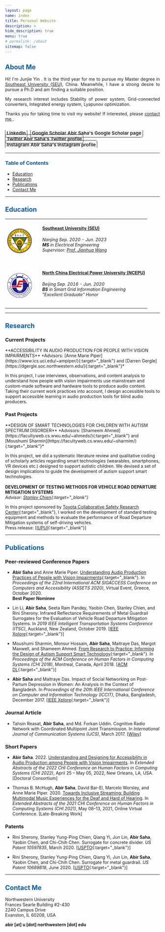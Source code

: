 ```yaml
---
layout: page
name: index
title: Personal Website
description: >
hide_description: true
menu: true
# permalink: /about
sitemap: false
---
```

<!-- <script type="text/javascript">
	document.getElementsByClassName("page-title")[0].classList.add("sr-only");
</script> -->


<script src="https://cdnjs.cloudflare.com/ajax/libs/mathjax/2.7.5/MathJax.js?config=TeX-AMS_HTML" async></script>

<script type="text/x-mathjax-config">
    MathJax.Hub.Config({
        tex2jax: {inlineMath: [['$', '$']]},
        messageStyle: "none"
    });
</script>

<style type="text/css">
	.page-title {
		position: absolute;
		width: 1px;
  		height: 1px;
  		margin: -1px;
  		border: 0;
  		padding: 0;
  		clip: rect(0 0 0 0);
  		overflow: hidden;
	}
  p.main {text-align:justify;  text-justify:inter-ideograph}
</style>


<h2 class="h1" style="color: rgb(1,92,171)" id="about">About Me </h2>

<div style="text-align:justify; text-justify:inter-ideograph;">
<p>Hi! I'm Junjie Yin <a href="https://namedrop.io/junjieyin" title="Pronunciation of My Name" target="_blank"> <span class="icon-volume-medium"></span></a>. It is the third year for me to pursue my Master degree in <a href="./#seu"> Southeast University (SEU)</a>, China. Meanwhile, I have a strong desire to pursue a Ph.D and am finding a suitable position. </p>

<p>My research interest includes Stability of power system, Grid-connected converters, Integrated energy system, Lyapunov optimization. </p>

<p>Thanks you for taking time to visit my website! If interested, please  <a href="./#contact-me">contact me </a>. </p> 

<!-- 
Since my sophomore year in <a href="./#ncepu"> North China Electrical Power University (NCEPU)</a>, I joined <a href="https://ieeexplore.ieee.org/author/37404367100" title="Prof. Zhou in IEEEXplore" target="_blank">Prof. Zhenyu Zhou</a>'s Lab and actively participated in scientific research. After that, my undergraduate thesis, titled "Research on Multi-energy Flow Interactive Coupling Characteristics and Optimal Scheduling of Integrated Energy System", was completed under the guidance of <a href="https://ieeexplore.ieee.org/author/37589545400" title="Prof. Zeng in IEEEXplore" target="_blank">Prof. Bo Zeng</a>. In 2020, through the exam-free postgraduate recommendation, I entered Southeast University, supervised by <a href="https://ieeexplore.ieee.org/author/37085418471" title="Prof. Wang in IEEEXplore" target="_blank">Prof. Jianhua Wang</a>.  -->


</div>

<!-- You can find me on [Instagram](http://instagram.com/abirsaha_){:target="_blank"}. -->

<div class="body-social sidebar-social">
  <ul>
    <li> <a href="https://www.linkedin.com/in/abirsaha-" title="LinkedIn" class="no-mark-external" target="_blank"> <span class="icon-linkedin2"></span> <span aria-hidden="true">LinkedIn </span></a></li>
    <li> <a href="https://scholar.google.co.uk/citations?hl=en&amp;user=40lh_7kAAAAJ&amp;view_op=list_works&amp;sortby=pubdate" title="Google Scholar" class="no-mark-external" target="_blank"> <span class="icon-googlescholar"></span> <span aria-hidden="true">Google Scholar </span><span class="sr-only">Abir Saha's Google Scholar page</span></a></li>
    <li> <a href="https://twitter.com/abirsaha_" title="Twitter" class="no-mark-external" target="_blank"> <span class="icon-twitter"></span> <span aria-hidden="true">Twitter </span><span class="sr-only">Abir Saha's Twitter profile</span></a></li>
    <li> <a href="https://instagram.com/abiroutdoors" title="Instagram" class="no-mark-external" target="_blank"> <span class="icon-clarivate-logo"><span class="path1"></span><span class="path2"></span><span class="path3"></span></span> <span aria-hidden="true">Instagram </span><span class="sr-only">Abir Saha's Instagram profile</span></a></li> 
  </ul>
</div>

---

<h3 class="h2" style="color: rgb(1,92,171)" id="toc">Table of Contents</h3>

- [Education](#education)
- [Research](#research)
- [Publications](#publications)
- [Contact Me](#contact-me)

---

<h2 class="h1" style="color: rgb(1,92,171)" id="education">Education </h2>



<table>
<tr>
<td aligen="center"> <img src="./assets/img/logo-seu.svg" class="rounded-circle" style="float: center; vertical-align:middle; margin-right: 1.25rem;  width: 80px;"></td>
<td><h4 id="seu"><a href="https://www.seu.edu.cn/english/" target="_blank">Southeast University (SEU)</a></h4>
  <h6>      <span class="icon-location" style="font-size:10px"></span> Nanjing <span class="icon-clock" style="font-size:10px"> </span>Sep. 2020 - Jun. 2023<br>
      <strong>MS</strong> in Electrical Engineering<br>
      Supervisor: <a href="https://ee.seu.edu.cn/2021/0308/c25248a362833/page.htm" title="Prof. Wang's Web in SEU" target="_blank">Prof. Jianhua Wang</a>  
      <a href="https://www.researchgate.net/profile/Jianhua-Wang-5" title="Prof. Wang's Researchgate" target="_blank"> <span class="icon-researchgate" style="font-size:10px"></span></a> 
  </h6>
</td>
</tr>
<tr>
<td aligen="center"> <img src="./assets/img/logo-ncepu.svg" class="rounded-circle" style="float: center; vertical-align:middle; margin-right: 1.25rem;  width: 80px;"></td>
<td><h4 id="ncepu"><a href="https://english.ncepu.edu.cn/" target="_blank">North China Electrical Power University (NCEPU)</a></h4>
  <h6>      <span class="icon-location" style="font-size:10px"></span> Beijing <span class="icon-clock" style="font-size:10px"> </span> Sep. 2016 - Jun. 2020<br>
  <strong>BS</strong> in Smart Grid Information Engineering<br>
      "<i>Excellent Graduate</i>" Honor
  </h6>
</td>
</tr>
</table>

---
<h2 class="h1" style="color: rgb(1,92,171)" id="research">Research </h2>

<h3 class="h2">Current Projects</h3>
**ACCESSIBILITY IN AUDIO PRODUCTION FOR PEOPLE WITH VISION IMPAIRMENTS**  
*Advisors: [Anne Marie Piper](https://www.ics.uci.edu/~ampiper/){:target="_blank"} and [Darren Gergle](https://dgergle.soc.northwestern.edu/){:target="_blank"}*

In this project, I use interviews, observations, and content analysis to understand how people with vision impairments use mainstream and custom-made software and hardware tools to produce audio content. Taking their current work practices into account, I design accessible tools to support accessible learning in audio production tools for blind audio producers.


<h3 class="h2">Past Projects</h3>
**DESIGN OF SMART TECHNOLOGIES FOR CHILDREN WITH AUTISM SPECTRUM DISORDER**    
*Advisors: [Shameem Ahmed](https://facultyweb.cs.wwu.edu/~ahmeds/){:target="_blank"}  and  [Moushumi Sharmin](https://facultyweb.cs.wwu.edu/~sharmim/){:target="_blank"}*

In this project, we did a systematic literature review and qualitative coding of scholarly articles regarding smart technologies (wearables, smartphones, VR devices etc.) designed to support autistic children. We devised a set of design implications to guide the development of autism support smart technologies.  
<br/>
**DEVELOPMENT OF TESTING METHODS FOR VEHICLE ROAD DEPARTURE MITIGATION SYSTEMS**  
*Advisor: [Stanley Chien](https://et.iupui.edu/people/schien){:target="_blank"}*

In this project sponsored by [Toyota Collaborative Safety Research Center](https://www.toyota.com/csrc/){:target="_blank"}, I worked on the development of standard testing equipment and methods to evaluate the performance of Road Departure Mitigation systems of self-driving vehicles.  
Press release: [[IUPUI](https://news.iu.edu/stories/2017/06/iupui/releases/20-tasi-toyota-autonomous-vehicles.html){:target="_blank"}]

---
<h2 class="h1" style="color: rgb(1,92,171)" id="publications">Publications </h2>

<h3 class="h2">Peer-reviewed Conference Papers</h3>

* **Abir Saha** and Anne Marie Piper. [Understanding Audio Production Practices of People with Vision Impairments](https://abirsh.github.io/publications/BVI-audio-ASSETS2020-preprint.pdf){:target="_blank"}. In *Proceedings of the 22nd International ACM SIGACCESS Conference on Computers and Accessibility (ASSETS 2020)*, Virtual Event, Greece, October 2020.   
<span class="icon-award" aria-hidden="true"></span> **Best Paper Nominee**   
  

* Lin Li, **Abir Saha**, Seeta Ram Pandey, Yaobin Chen, Stanley Chien, and Rini Sherony. Infrared Reflectance Requirements of Metal Guardrail Surrogates for the Evaluation of Vehicle Road Departure Mitigation Systems. In *2019 IEEE Intelligent Transportation Systems Conference (ITSC)*, Auckland, New Zealand, October 2019. [[IEEE Xplore](https://ieeexplore.ieee.org/abstract/document/8917344){:target="_blank"}]   
  

* Moushumi Sharmin, Monsur Hossain, **Abir Saha**, Maitraye Das, Margot Maxwell, and Shameem Ahmed. [From Research to Practice: Informing the Design of Autism Support Smart Technology](https://abirsh.github.io/publications/Autism_CHI18.pdf){:target="_blank"}. In *Proceedings of the ACM Conference on Human Factors in Computing Systems (CHI 2018)*, Montreal, Canada, April 2018. [[ACM DL](https://dl.acm.org/doi/abs/10.1145/3173574.3173676){:target="_blank"}]   
  

* **Abir Saha** and Maitraye Das. Impact of Social Networking on Post-Partum Depression in Women: An Analysis in the Context of Bangladesh. In *Proceedings of the 20th IEEE International Conference on Computer and Information Technology (ICCIT)*, Dhaka, Bangladesh, December 2017. [[IEEE Xplore](https://doi.org/10.1109/ICCITECHN.2017.8281831){:target="_blank"}]   
  
  
<h3 class="h2", id="Journal-Article">Journal Article</h3>

<!-- * Tahsin Reasat, **Abir Saha**, and Md. Forkan Uddin. Cognitive Radio Network with Coordinated Multipoint Joint Transmission. In *International Journal of Communication Systems (IJCS)*, March 2017. [[Wiley](http://onlinelibrary.wiley.com/doi/10.1002/dac.3310/abstract){:target="_blank"}]   -->  
<ul><li><p>Tahsin Reasat, <strong>Abir Saha</strong>, and Md. Forkan Uddin. Cognitive Radio Network with Coordinated Multipoint Joint Transmission. In <em>International Journal of Communication Systems (IJCS)</em>, March 2017. [<a href="http://onlinelibrary.wiley.com/doi/10.1002/dac.3310/abstract" target="_blank">Wiley</a>]</p></li></ul>


<h3 class="h2">Short Papers</h3>

<ul><li><p><strong>Abir Saha</strong>. 2022. <a href="https://abirsh.github.io/publications/BVI-audio-CHI2022-DC.pdf" target="_blank">Understanding and Designing for Accessibility in Audio Production among People with Vision Impairments</a>. In <em>Extended Abstracts of the 2022 CHI Conference on Human Factors in Computing Systems (CHI 2022)</em>, April 25 – May 05, 2022, New Orleans, LA, USA. [Doctoral Consortium]</p></li></ul>


<ul><li><p>Thomas B. McHugh, <strong>Abir Saha</strong>, David Bar-El, Marcelo Worsley, and Anne Marie Piper. 2020. <a href="https://abirsh.github.io/publications/DHOH-audio-CHI2021-preprint.pdf" target="_blank">Towards Inclusive Streaming: Building Multimodal Music Experiences for the Deaf and Hard of Hearing</a>. In <em>Extended Abstracts of the 2021 CHI Conference on Human Factors in Computing Systems (CHI 2021)</em>, May 08–13, 2021, Online Virtual Conference. [Late-Breaking Work]</p></li></ul>
  
  
<h3 class="h2", id="patents">Patents</h3>

* Rini Sherony, Stanley Yung-Ping Chien, Qiang Yi, Jun Lin, **Abir Saha**, Yaobin Chen, and Chi-Chih Chen. Surrogate for concrete divider. *US Patent 10597835*, March 2020. [[USPTO](http://patft.uspto.gov/netacgi/nph-Parser?Sect1=PTO1&Sect2=HITOFF&p=1&u=/netahtml/PTO/srchnum.html&r=1&f=G&l=50&d=PALL&s1=10597835.PN.){:target="_blank"}]   
  
  
* Rini Sherony, Stanley Yung-Ping Chien, Qiang Yi, Jun Lin, **Abir Saha**, Yaobin Chen, and Chi-Chih Chen. Surrogate for metal guardrail. *US Patent 10689818*, June 2020. [[USPTO](http://patft.uspto.gov/netacgi/nph-Parser?Sect1=PTO1&Sect2=HITOFF&p=1&u=/netahtml/PTO/srchnum.html&r=1&f=G&l=50&d=PALL&s1=10689818.PN.){:target="_blank"}]  
  

---
<h2 class="h1" style="color: rgb(1,92,171)" id="contact-me">Contact Me </h2>

Northwestern University  
Frances Searle Building #2-430  
2240 Campus Drive  
Evanston, IL 60208, USA

<p class="home-element"><strong>abi<!-- ghuiknh -->r [a<!-- jngingbhir -->t] u [dot] nor<!-- hdfuhfbrhd -->thweste<!-- hfugu -->rn [dot] edu</strong></p>

<style type="text/css">
  .body-social > ul {
    display: inline-block;
    list-style-type: none;
    margin-bottom: 0;
    overflow: hidden;
    padding: 0;
  }

  .body-social > ul > li {
    float: left;
    
    /* padding-left: 5px; */
    padding-right: 10px;
    
    /* display: inline-block; */
  }


  .body-social > ul > li > a {
    display: inline;
    text-align: center;
    font-size: 0.95rem;
    font-weight: 600;
    /*width: 3rem;*/
    /*height: 4rem;*/
    padding: 4px;
    
    /* line-height: 3rem; */
    
    text-decoration: none;
    border-width: 1px;
    border-style: solid;
    border-radius: 5px;
    transition: background-color 250ms, color 250ms, text-decoration-color 250ms, border-color 250ms;
    
    /* border-bottom: none; */
  }

  .body-social > ul > li > a:not(.btn):not(.no-hover) {
    border-color: var(--accent-color);
  }

  .body-social > ul > li > a:hover {
    color: white;
    background-color: var(--accent-color);
    border-radius: 5px;
    padding: 4px;
    transition: background-color 250ms, color 250ms, text-decoration-color 250ms, border-color 250ms;
  }
</style>
